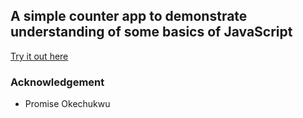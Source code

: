 ## A simple counter app to demonstrate understanding of some basics of JavaScript

[Try it out here](https://debeemedia.github.io/Counter-App/)

### Acknowledgement
* Promise Okechukwu